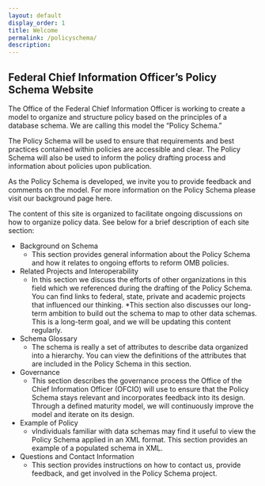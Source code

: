 ```yaml
---
layout: default
display_order: 1
title: Welcome
permalink: /policyschema/
description: 
---
```

## Federal Chief Information Officer’s Policy Schema Website

The Office of the Federal Chief Information Officer is working to create a model to organize and structure policy based on the principles of a database schema. We are calling this model the “Policy Schema.” 

The Policy Schema will be used to ensure that requirements and best practices contained within policies are accessible and clear. The Policy Schema will also be used to inform the policy drafting process and information about policies upon publication.  

As the Policy Schema is developed, we invite you to provide feedback and comments on the model. For more information on the Policy Schema please visit our background page here. 

The content of this site is organized to facilitate ongoing discussions on how to organize policy data.  See below for a brief description of each site section:
* Background on Schema
  * This section provides general information about the Policy Schema and how it relates to ongoing efforts to reform OMB policies.
* Related Projects and Interoperability 
  * In this section we discuss the efforts of other organizations in this field which we referenced during the drafting of the Policy Schema.  You can find links to federal, state, private and academic projects that influenced our thinking.
  *This section also discusses our long-term ambition to build out the schema to map to other data schemas.  This is a long-term goal, and we will be updating this content regularly. 
* Schema Glossary  
  * The schema is really a set of attributes to describe data organized into a hierarchy.  You can view the definitions of the attributes that are included in the Policy Schema in this section.  
* Governance 
  * This section describes the governance process the Office of the Chief Information Officer (OFCIO) will use to ensure that the Policy Schema stays relevant and incorporates feedback into its design.  Through a defined maturity model, we will continuously improve the model and iterate on its design.
* Example of Policy
  * vIndividuals familiar with data schemas may find it useful to view the Policy Schema applied in an XML format.  This section provides an example of a populated schema in XML.
* Questions and Contact Information
  * This section provides instructions on how to contact us, provide feedback, and get involved in the Policy Schema project.
